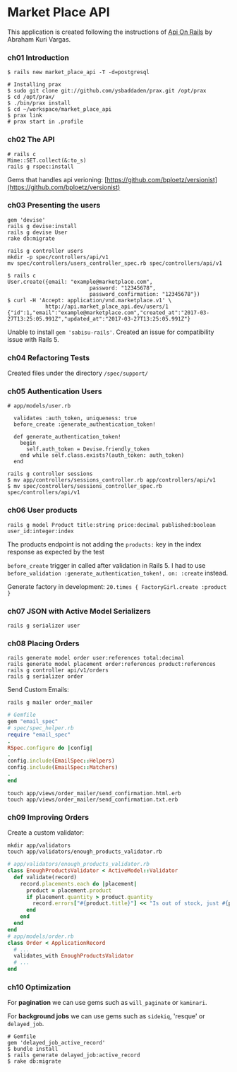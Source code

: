 # Market Place API

This application is created following the instructions of [Api On Rails](http://apionrails.icalialabs.com/book/frontmatter) by Abraham Kuri Vargas.


### ch01 Introduction

```
$ rails new market_place_api -T -d=postgresql

# Installing prax
$ sudo git clone git://github.com/ysbaddaden/prax.git /opt/prax
$ cd /opt/prax/
$ ./bin/prax install
$ cd ~/workspace/market_place_api
$ prax link
# prax start in .profile
```

### ch02 The API

```
# rails c
Mime::SET.collect(&:to_s)
rails g rspec:install
```

Gems that handles api verioning: [https://github.com/bploetz/versionist](https://github.com/bploetz/versionist)


### ch03 Presenting the users

```
gem 'devise'
rails g devise:install
rails g devise User
rake db:migrate

rails g controller users
mkdir -p spec/controllers/api/v1
mv spec/controllers/users_controller_spec.rb spec/controllers/api/v1
```

```
$ rails c
User.create({email: "example@marketplace.com",
                          password: "12345678",
                          password_confirmation: "12345678"})
$ curl -H 'Accept: application/vnd.marketplace.v1' \
            http://api.market_place_api.dev/users/1
{"id":1,"email":"example@marketplace.com","created_at":"2017-03-27T13:25:05.991Z","updated_at":"2017-03-27T13:25:05.991Z"}
```
Unable to install `gem 'sabisu-rails'`. Created an issue for compatibility issue with Rails 5.


### ch04 Refactoring Tests

Created files under the directory `/spec/support/`

### ch05 Authentication Users

```
# app/models/user.rb

  validates :auth_token, uniqueness: true
  before_create :generate_authentication_token!

  def generate_authentication_token!
    begin
      self.auth_token = Devise.friendly_token
    end while self.class.exists?(auth_token: auth_token)
  end
```

```
rails g controller sessions
$ mv app/controllers/sessions_controller.rb app/controllers/api/v1
$ mv spec/controllers/sessions_controller_spec.rb spec/controllers/api/v1
```

### ch06 User products

```
rails g model Product title:string price:decimal published:boolean user_id:integer:index
```

The products endpoint is not adding the `products:` key in the index response as expected by the test

`before_create` trigger in called after validation in Rails 5. I had to use `  before_validation :generate_authentication_token!, on: :create` instead.

Generate factory in development: `20.times { FactoryGirl.create :product }`

### ch07 JSON with Active Model Serializers

```
rails g serializer user
```

### ch08 Placing Orders
```
rails generate model order user:references total:decimal
rails generate model placement order:references product:references
rails g controller api/v1/orders
rails g serializer order
```
Send Custom Emails:

```
rails g mailer order_mailer
```
```rb
# Gemfile
gem "email_spec"
# spec/spec_helper.rb
require "email_spec"
.
RSpec.configure do |config|
.
config.include(EmailSpec::Helpers)
config.include(EmailSpec::Matchers)
.
end
```
```
touch app/views/order_mailer/send_confirmation.html.erb
touch app/views/order_mailer/send_confirmation.txt.erb
```

### ch09 Improving Orders

Create a custom validator:

```
mkdir app/validators
touch app/validators/enough_products_validator.rb
```
```rb
# app/validators/enough_products_validator.rb
class EnoughProductsValidator < ActiveModel::Validator
  def validate(record)
    record.placements.each do |placement|
      product = placement.product
      if placement.quantity > product.quantity
        record.errors["#{product.title}"] << "Is out of stock, just #{product.quantity} left"
      end
    end
  end
end
# app/models/order.rb
class Order < ApplicationRecord
  # ...
  validates_with EnoughProductsValidator
  # ...
end
```

### ch10 Optimization

For **pagination** we can use gems such as `will_paginate` or `kaminari`.

For **background jobs** we can use gems such as `sidekiq`, 'resque' or `delayed_job`.

```
# Gemfile
gem 'delayed_job_active_record'
$ bundle install
$ rails generate delayed_job:active_record
$ rake db:migrate
```
